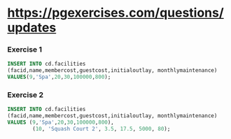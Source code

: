 # https://pgexercises.com/questions/updates

### Exercise 1

```sql
INSERT INTO cd.facilities
(facid,name,membercost,guestcost,initialoutlay, monthlymaintenance)
VALUES(9,'Spa',20,30,100000,800);
```

### Exercise 2

```sql
INSERT INTO cd.facilities
(facid,name,membercost,guestcost,initialoutlay, monthlymaintenance)
VALUES (9,'Spa',20,30,100000,800),
        (10, 'Squash Court 2', 3.5, 17.5, 5000, 80);
```
